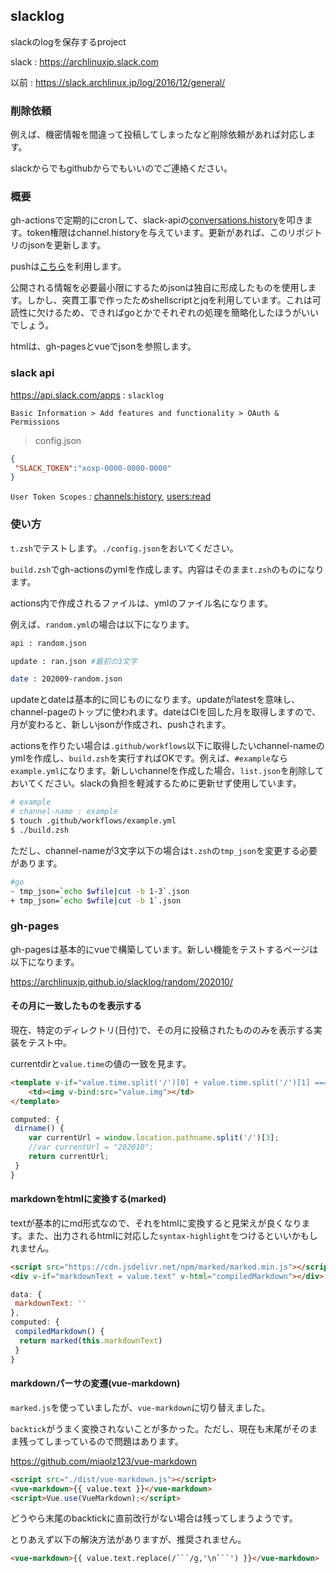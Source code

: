 ## slacklog

slackのlogを保存するproject

slack : https://archlinuxjp.slack.com

以前 : https://slack.archlinux.jp/log/2016/12/general/

### 削除依頼

例えば、機密情報を間違って投稿してしまったなど削除依頼があれば対応します。

slackからでもgithubからでもいいのでご連絡ください。

### 概要

gh-actionsで定期的にcronして、slack-apiの[conversations.history](https://api.slack.com/methods/conversations.history)を叩きます。token権限はchannel.historyを与えています。更新があれば、このリポジトリのjsonを更新します。

pushは[こちら](https://github.com/marketplace/actions/github-push)を利用します。

公開される情報を必要最小限にするためjsonは独自に形成したものを使用します。しかし、突貫工事で作ったためshellscriptとjqを利用しています。これは可読性に欠けるため、できればgoとかでそれぞれの処理を簡略化したほうがいいでしょう。

htmlは、gh-pagesとvueでjsonを参照します。

### slack api

https://api.slack.com/apps : `slacklog`

`Basic Information > Add features and functionality > OAuth & Permissions`

> config.json

```json
{
 "SLACK_TOKEN":"xoxp-0000-0000-0000"
}
```

`User Token Scopes` : [channels:history](https://api.slack.com/scopes/channels:history), [users:read](https://api.slack.com/scopes/users:read)

### 使い方

`t.zsh`でテストします。`./config.json`をおいてください。

`build.zsh`でgh-actionsのymlを作成します。内容はそのまま`t.zsh`のものになります。

actions内で作成されるファイルは、ymlのファイル名になります。

例えば、`random.yml`の場合は以下になります。

```sh
api : random.json

update : ran.json #最初の3文字

date : 202009-random.json
```

updateとdateは基本的に同じものになります。updateがlatestを意味し、channel-pageのトップに使われます。dateはCIを回した月を取得しますので、月が変わると、新しいjsonが作成され、pushされます。

actionsを作りたい場合は`.github/workflows`以下に取得したいchannel-nameのymlを作成し、`build.zsh`を実行すればOKです。例えば、`#example`なら`example.yml`になります。新しいchannelを作成した場合、`list.json`を削除しておいてください。slackの負担を軽減するために更新せず使用しています。

```sh
# example
# channel-name : example
$ touch .github/workflows/example.yml
$ ./build.zsh
```

ただし、channel-nameが3文字以下の場合は`t.zsh`の`tmp_json`を変更する必要があります。

```sh
#go
- tmp_json=`echo $wfile|cut -b 1-3`.json
+ tmp_json=`echo $wfile|cut -b 1`.json
```

### gh-pages

gh-pagesは基本的にvueで構築しています。新しい機能をテストするページは以下になります。

https://archlinuxjp.github.io/slacklog/random/202010/

#### その月に一致したものを表示する

現在、特定のディレクトリ(日付)で、その月に投稿されたもののみを表示する実装をテスト中。

currentdirと`value.time`の値の一致を見ます。

```html
<template v-if="value.time.split('/')[0] + value.time.split('/')[1] === dirname">
	<td><img v-bind:src="value.img"></td>
</template>
```

```js
computed: {
 dirname() {
	var currentUrl = window.location.pathname.split('/')[3];
	//var currentUrl = "202010";
	return currentUrl;
 }
}
```

#### markdownをhtmlに変換する(marked)

textが基本的にmd形式なので、それをhtmlに変換すると見栄えが良くなります。また、出力されるhtmlに対応した`syntax-highlight`をつけるといいかもしれません。

```html
<script src="https://cdn.jsdelivr.net/npm/marked/marked.min.js"></script>
<div v-if="markdownText = value.text" v-html="compiledMarkdown"></div>
```

```js
data: {
 markdownText: ''
},
computed: {
 compiledMarkdown() {
  return marked(this.markdownText)
 }
}
```

#### markdownパーサの変遷(vue-markdown)

`marked.js`を使っていましたが、`vue-markdown`に切り替えました。

`backtick`がうまく変換されないことが多かった。ただし、現在も末尾がそのまま残ってしまっているので問題はあります。

https://github.com/miaolz123/vue-markdown

```html
<script src="./dist/vue-markdown.js"></script>
<vue-markdown>{{ value.text }}</vue-markdown>
<script>Vue.use(VueMarkdown);</script>
```

どうやら末尾のbacktickに直前改行がない場合は残ってしまうようです。

とりあえず以下の解決方法がありますが、推奨されません。

```html
<vue-markdown>{{ value.text.replace(/```/g,'\n```') }}</vue-markdown>
```


